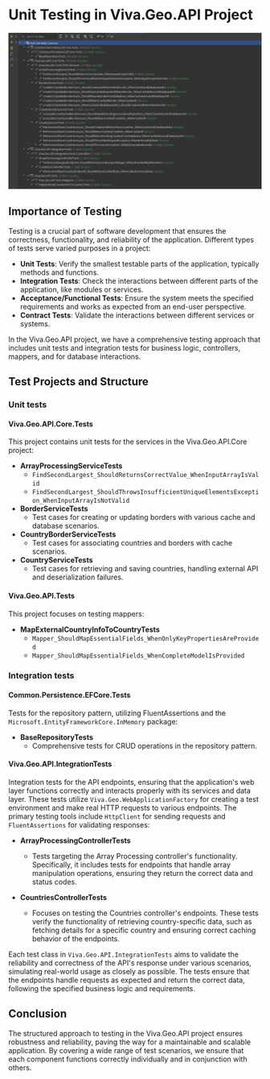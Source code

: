 ﻿# Unit Testing in Viva.Geo.API Project

![VivaGeoTestsRun.PNG](Images%2FTests%2FVivaGeoTestsRun.PNG)

## Importance of Testing

Testing is a crucial part of software development that ensures the correctness, functionality, and reliability of the
application. Different types of tests serve varied purposes in a project:

- **Unit Tests**: Verify the smallest testable parts of the application, typically methods and functions.
- **Integration Tests**: Check the interactions between different parts of the application, like modules or services.
- **Acceptance/Functional Tests**: Ensure the system meets the specified requirements and works as expected from an
  end-user perspective.
- **Contract Tests**: Validate the interactions between different services or systems.

In the Viva.Geo.API project, we have a comprehensive testing approach that includes unit tests and integration tests for
business logic, controllers, mappers, and for database interactions.

## Test Projects and Structure

### Unit tests

#### Viva.Geo.API.Core.Tests

This project contains unit tests for the services in the Viva.Geo.API.Core project:

- **ArrayProcessingServiceTests**
    - `FindSecondLargest_ShouldReturnsCorrectValue_WhenInputArrayIsValid`
    - `FindSecondLargest_ShouldThrowsInsufficientUniqueElementsException_WhenInputArrayIsNotValid`
- **BorderServiceTests**
    - Test cases for creating or updating borders with various cache and database scenarios.
- **CountryBorderServiceTests**
    - Test cases for associating countries and borders with cache scenarios.
- **CountryServiceTests**
    - Test cases for retrieving and saving countries, handling external API and deserialization failures.

#### Viva.Geo.API.Tests

This project focuses on testing mappers:

- **MapExternalCountryInfoToCountryTests**
    - `Mapper_ShouldMapEssentialFields_WhenOnlyKeyPropertiesAreProvided`
    - `Mapper_ShouldMapEssentialFields_WhenCompleteModelIsProvided`

### Integration tests

#### Common.Persistence.EFCore.Tests

Tests for the repository pattern, utilizing FluentAssertions and the `Microsoft.EntityFrameworkCore.InMemory` package:

- **BaseRepositoryTests**
    - Comprehensive tests for CRUD operations in the repository pattern.

#### Viva.Geo.API.IntegrationTests

Integration tests for the API endpoints, ensuring that the application's web layer functions correctly and interacts
properly with its services and data layer. These tests utilize `Viva.Geo.WebApplicationFactory` for creating a test
environment and make real HTTP requests to various endpoints. The primary testing tools include `HttpClient` for sending
requests and `FluentAssertions` for validating responses:

- **ArrayProcessingControllerTests**
    - Tests targeting the Array Processing controller's functionality. Specifically, it includes tests for endpoints
      that handle array manipulation operations, ensuring they return the correct data and status codes.

- **CountriesControllerTests**
    - Focuses on testing the Countries controller's endpoints. These tests verify the functionality of retrieving
      country-specific data, such as fetching details for a specific country and ensuring correct caching behavior of
      the endpoints.

Each test class in `Viva.Geo.API.IntegrationTests` aims to validate the reliability and correctness of the API's
response under various scenarios, simulating real-world usage as closely as possible. The tests ensure that the
endpoints handle requests as expected and return the correct data, following the specified business logic and
requirements.

## Conclusion

The structured approach to testing in the Viva.Geo.API project ensures robustness and reliability, paving the way for a
maintainable and scalable application. By covering a wide range of test scenarios, we ensure that each component
functions correctly individually and in conjunction with others.
